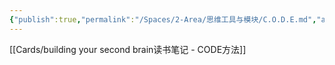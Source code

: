 ```yaml
---
{"publish":true,"permalink":"/Spaces/2-Area/思维工具与模块/C.O.D.E.md","aliases":"CODE流程","title":"🔡CODE","created":"2022-07-20","modified":"2023-03-14","published":"2025-07-10T22:44:32.402+08:00","cssclasses":""}
---
```



[[Cards/building your second brain读书笔记 - CODE方法]]